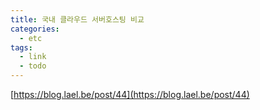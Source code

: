 ```yaml
---
title: 국내 클라우드 서버호스팅 비교
categories:
  - etc
tags:
  - link
  - todo
---
```


[https://blog.lael.be/post/44](https://blog.lael.be/post/44)
